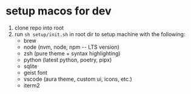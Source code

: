 # setup macos for dev
1. clone repo into root
2. run `sh setup/init.sh` in root dir to setup machine with the following:
    * brew
    *  node (nvm, node, npm -- LTS version)
    *  zsh (pure theme + syntax highlighting)
    *  python (latest python, poetry, pipx)
    *  sqlite
    *  geist font
    *  vscode (aura theme, custom ui, icons, etc.)
    *  iterm2
